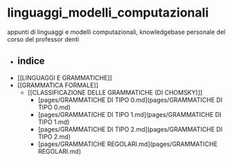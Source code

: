 # linguaggi_modelli_computazionali
appunti di linguaggi e modelli computazionali, knowledgebase personale del corso del professor denti
- ## indice
- [[LINGUAGGI E GRAMMATICHE]]
- [[GRAMMATICA FORMALE]]
	- [[CLASSIFICAZIONE DELLE GRAMMATICHE (DI CHOMSKY)]]
		- [pages/GRAMMATICHE DI TIPO 0.md](pages/GRAMMATICHE DI TIPO 0.md)
		- [pages/GRAMMATICHE DI TIPO 1.md](pages/GRAMMATICHE DI TIPO 1.md)
		- [pages/GRAMMATICHE DI TIPO 2.md](pages/GRAMMATICHE DI TIPO 2.md)
		- [pages/GRAMMATICHE REGOLARI.md](pages/GRAMMATICHE REGOLARI.md)

